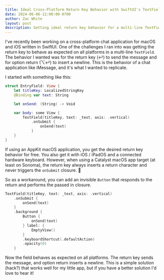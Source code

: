 ```yaml
---
title: Ideal Cross-Platform Return Key Behavior with SwiftUI's TextField
date: 2024-06-06-12:00:00-0700
author: Zac White
layout: post
description: Getting ideal return key behavior for a multi-line TextField for chat message input in SwiftUI on macOS Catalyst
---
```


I've recently been working on a cross-platform chat application for macOS and iOS written in SwiftUI. One of the challenges I ran into was getting the return key to behave as expected on all platforms in a multi-line `TextField`. The behavior I wanted was for the return key (↩) to send the message and for option return (⌥↩) to insert a newline. This is the behavior of a chat application like iMessage, and it's what I wanted to replicate.

I started with something like this:

```swift
struct EntryField: View {
    let titleKey: LocalizedStringKey
    @Binding var text: String

    let onSend: (String) -> Void

    var body: some View {
        TextField(titleKey, text: _text, axis: .vertical)
            .onSubmit {
                onSend(text)
            }
    }
}
```

If using an AppKit macOS application, you get the desired return key behavior for free. You also get it with iOS / iPadOS and a connected hardware keyboard. However, when using a Catalyst macOS app target (at least on Sonoma), the return key always inserts a return character and never triggers the `onSubmit` closure. 🤔

So as a workaround, you can add an invisible `Button` that responds to the return and performs the passed in closure.

```swift
TextField(titleKey, text: _text, axis: .vertical)
    .onSubmit {
        onSend(text)
    }
    .background {
        Button {
            onSend(text)
        } label: {
            EmptyView()
        }
        .keyboardShortcut(.defaultAction)
        .opacity(0)
    }
```

Now the field behaves as expected on all platforms. The return key sends the message, and option return inserts a newline. This is a simple solution (hack?) that works well for my little app, but if you have a better solution I'd love to hear it!